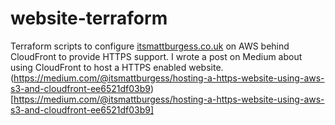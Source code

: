 # website-terraform
Terraform scripts to configure [itsmattburgess.co.uk](itsmattburgess.co.uk) on AWS behind CloudFront to provide HTTPS support. I wrote a post on Medium about using CloudFront to host a HTTPS enabled website. (https://medium.com/@itsmattburgess/hosting-a-https-website-using-aws-s3-and-cloudfront-ee6521df03b9)[https://medium.com/@itsmattburgess/hosting-a-https-website-using-aws-s3-and-cloudfront-ee6521df03b9]
